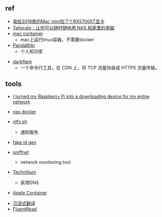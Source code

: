 


## ref
+ [我给2018款的Mac mini加了个RX5700XT显卡](https://zhuanlan.zhihu.com/p/132445997)
+ [Tailscale：让你可以随时随地用 NAS 和家里的电脑](https://sspai.com/post/66822)
+ [mac container](https://github.com/apple/container)
    + mac上运行linux容器，不需要docker
+ [PandaWiki]( https://github.com/chaitin/PandaWiki)
    + 个人知识库

<!-- network tools -->
+ [darkflare](https://github.com/doxx/darkflare)
    + 一个命令行工具，在 CDN 上，将 TCP 流量伪装成 HTTPS 流量传输。

## tools
<!-- others -->
+ [I turned my Raspberry Pi into a downloading device for my entire network](https://www.xda-developers.com/raspberry-pi-downloading-device-entire-network/)

+ [nas docker](https://github.com/TWO-ICE/Awesome-NAS-Docker)
+ [ntfy.sh](https://www.xda-developers.com/set-up-self-hosted-notification-service/)
    + 通知服务
+ [fake id gen](https://www.usaddrgen.com/zh/)
+ [sniffnet](https://sniffnet.net/)
    + network monitoring tool
+ [Technitium](https://www.xda-developers.com/pihole-alternative-called-technitium/)
    + 家用DNS
+ [Apple Container](https://www.xda-developers.com/apple-container-turned-my-mac-into-a-self-hosting-war-machine/)

<!-- 翻译 -->
+ [沉浸式翻译](https://immersivetranslate.com/zh-Hans/)
+ [FluentRead](https://github.com/Bistutu/FluentRead)